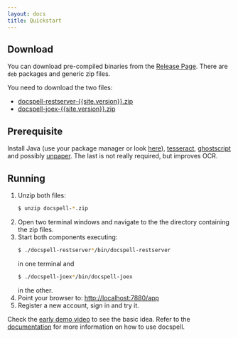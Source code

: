 ```yaml
---
layout: docs
title: Quickstart
---
```


## Download

You can download pre-compiled binaries from the [Release
Page](https://github.com/eikek/docspell/releases). There are `deb`
packages and generic zip files.

You need to download the two files:

- [docspell-restserver-{{site.version}}.zip](https://github.com/eikek/docspell/releases/download/v{{site.version}}/docspell-restserver-{{site.version}}.zip)
- [docspell-joex-{{site.version}}.zip](https://github.com/eikek/docspell/releases/download/v{{site.version}}/docspell-joex-{{site.version}}.zip)


## Prerequisite

Install Java (use your package manager or look
[here](https://adoptopenjdk.net/)),
[tesseract](https://github.com/tesseract-ocr/tesseract),
[ghostscript](http://pages.cs.wisc.edu/~ghost/) and possibly
[unpaper](https://github.com/Flameeyes/unpaper). The last is not
really required, but improves OCR.


## Running

1. Unzip both files:
   ``` bash
   $ unzip docspell-*.zip
   ```
2. Open two terminal windows and navigate to the the directory
   containing the zip files.
3. Start both components executing:
   ``` bash
   $ ./docspell-restserver*/bin/docspell-restserver
   ```
   in one terminal and
   ``` bash
   $ ./docspell-joex*/bin/docspell-joex
   ```
   in the other.
4. Point your browser to: <http://localhost:7880/app>
5. Register a new account, sign in and try it.

Check the [early demo video](demo) to see the basic idea. Refer to the
[documentation](doc.html) for more information on how to use docspell.
